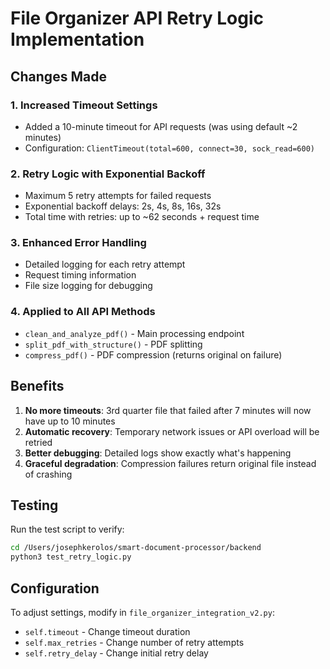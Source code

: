 # File Organizer API Retry Logic Implementation

## Changes Made

### 1. **Increased Timeout Settings**
- Added a 10-minute timeout for API requests (was using default ~2 minutes)
- Configuration: `ClientTimeout(total=600, connect=30, sock_read=600)`

### 2. **Retry Logic with Exponential Backoff**
- Maximum 5 retry attempts for failed requests
- Exponential backoff delays: 2s, 4s, 8s, 16s, 32s
- Total time with retries: up to ~62 seconds + request time

### 3. **Enhanced Error Handling**
- Detailed logging for each retry attempt
- Request timing information
- File size logging for debugging

### 4. **Applied to All API Methods**
- `clean_and_analyze_pdf()` - Main processing endpoint
- `split_pdf_with_structure()` - PDF splitting
- `compress_pdf()` - PDF compression (returns original on failure)

## Benefits

1. **No more timeouts**: 3rd quarter file that failed after 7 minutes will now have up to 10 minutes
2. **Automatic recovery**: Temporary network issues or API overload will be retried
3. **Better debugging**: Detailed logs show exactly what's happening
4. **Graceful degradation**: Compression failures return original file instead of crashing

## Testing

Run the test script to verify:
```bash
cd /Users/josephkerolos/smart-document-processor/backend
python3 test_retry_logic.py
```

## Configuration

To adjust settings, modify in `file_organizer_integration_v2.py`:
- `self.timeout` - Change timeout duration
- `self.max_retries` - Change number of retry attempts
- `self.retry_delay` - Change initial retry delay
